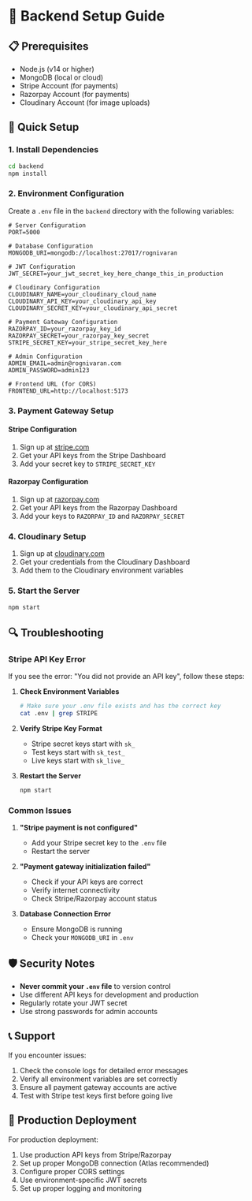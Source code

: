 # 🔧 Backend Setup Guide

## 📋 Prerequisites
- Node.js (v14 or higher)
- MongoDB (local or cloud)
- Stripe Account (for payments)
- Razorpay Account (for payments)
- Cloudinary Account (for image uploads)

## 🚀 Quick Setup

### 1. Install Dependencies
```bash
cd backend
npm install
```

### 2. Environment Configuration

Create a `.env` file in the `backend` directory with the following variables:

```env
# Server Configuration
PORT=5000

# Database Configuration
MONGODB_URI=mongodb://localhost:27017/rognivaran

# JWT Configuration
JWT_SECRET=your_jwt_secret_key_here_change_this_in_production

# Cloudinary Configuration
CLOUDINARY_NAME=your_cloudinary_cloud_name
CLOUDINARY_API_KEY=your_cloudinary_api_key
CLOUDINARY_SECRET_KEY=your_cloudinary_api_secret

# Payment Gateway Configuration
RAZORPAY_ID=your_razorpay_key_id
RAZORPAY_SECRET=your_razorpay_key_secret
STRIPE_SECRET_KEY=your_stripe_secret_key_here

# Admin Configuration
ADMIN_EMAIL=admin@rognivaran.com
ADMIN_PASSWORD=admin123

# Frontend URL (for CORS)
FRONTEND_URL=http://localhost:5173
```

### 3. Payment Gateway Setup

#### Stripe Configuration
1. Sign up at [stripe.com](https://stripe.com)
2. Get your API keys from the Stripe Dashboard
3. Add your secret key to `STRIPE_SECRET_KEY`

#### Razorpay Configuration
1. Sign up at [razorpay.com](https://razorpay.com)
2. Get your API keys from the Razorpay Dashboard
3. Add your keys to `RAZORPAY_ID` and `RAZORPAY_SECRET`

### 4. Cloudinary Setup
1. Sign up at [cloudinary.com](https://cloudinary.com)
2. Get your credentials from the Cloudinary Dashboard
3. Add them to the Cloudinary environment variables

### 5. Start the Server
```bash
npm start
```

## 🔍 Troubleshooting

### Stripe API Key Error
If you see the error: "You did not provide an API key", follow these steps:

1. **Check Environment Variables**
   ```bash
   # Make sure your .env file exists and has the correct key
   cat .env | grep STRIPE
   ```

2. **Verify Stripe Key Format**
   - Stripe secret keys start with `sk_`
   - Test keys start with `sk_test_`
   - Live keys start with `sk_live_`

3. **Restart the Server**
   ```bash
   npm start
   ```

### Common Issues

1. **"Stripe payment is not configured"**
   - Add your Stripe secret key to the `.env` file
   - Restart the server

2. **"Payment gateway initialization failed"**
   - Check if your API keys are correct
   - Verify internet connectivity
   - Check Stripe/Razorpay account status

3. **Database Connection Error**
   - Ensure MongoDB is running
   - Check your `MONGODB_URI` in `.env`

## 🛡️ Security Notes

- **Never commit your `.env` file** to version control
- Use different API keys for development and production
- Regularly rotate your JWT secret
- Use strong passwords for admin accounts

## 📞 Support

If you encounter issues:
1. Check the console logs for detailed error messages
2. Verify all environment variables are set correctly
3. Ensure all payment gateway accounts are active
4. Test with Stripe test keys first before going live

## 🚀 Production Deployment

For production deployment:
1. Use production API keys from Stripe/Razorpay
2. Set up proper MongoDB connection (Atlas recommended)
3. Configure proper CORS settings
4. Use environment-specific JWT secrets
5. Set up proper logging and monitoring 